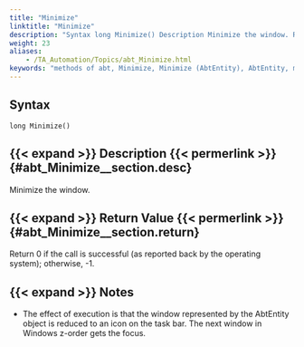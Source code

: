 ```yaml
--- 
title: "Minimize"
linktitle: "Minimize"
description: "Syntax long Minimize() Description Minimize the window. Return Value Return 0 if the call is successful (as reported back by the operating system); otherwise, -1 . Notes The effect of execution is ..."
weight: 23
aliases: 
    - /TA_Automation/Topics/abt_Minimize.html
keywords: "methods of abt, Minimize, Minimize (AbtEntity), AbtEntity, minimize, abtentity minimize, minimize window"
---
```


## Syntax

`long Minimize()`

## {{< expand >}} Description {{< permerlink >}} {#abt_Minimize__section.desc} 

Minimize the window.

## {{< expand >}} Return Value {{< permerlink >}} {#abt_Minimize__section.return} 

Return 0 if the call is successful \(as reported back by the operating system\); otherwise, -1.

## {{< expand >}} Notes

-   The effect of execution is that the window represented by the AbtEntity object is reduced to an icon on the task bar. The next window in Windows z-order gets the focus.




